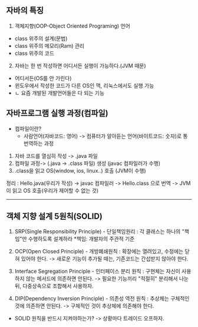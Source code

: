 ## 자바의 특징

1. 객체지향(OOP-Object Oriented Programing) 언어
- class 위주의 설계(문법)
- class 위주의 메모리(Ram) 관리
- class 위주의 코드

2. 자바는 한 번 작성하면 어디서든 실행이 가능하다.(JVM 때문)
- 어디서든(OS를 안 가린다)
- 윈도우에서 작성한 코드가 다른 OS인 맥, 리눅스에서도 실행 가능
- ㄴ 요즘 개발된 개발언어들은 다 되는 기능

## 자바프로그램 실행 과정(컴파일)
- 컴파일이란?
  - 사람언어(자바코드: 영어) -> 컴퓨터가 알아듣는 언어(바이트코드: 숫자)로 통번역하는 과정

1. 자바 코드를 열심히 작성 -> .java 파일
2. 컴파일 과정-> (.java -> .class 파일) 생성 (javac 컴파일러가 수행)
3. .class을 읽고 OS(window, ios, linux..) 호출 (JVM이 수행)

정리 : Hello.java(우리가 작성) -> javac 컴파일러 -> Hello.class 으로 번역
    -> JVM이 읽고 OS 호출(우리가 제어할 수 없는 것)

-------------------------------------------------------------------------------

## 객체 지향 설계 5원칙(SOLID)

1. SRP(Single Responsibility Principle) - 단일책임원리
: 각 클래스는 하나의 "책임"만 수행하도록 설계하라
*책임: 개발자의 주관적 기준

2. OCP(Open Closed Principle) - 개방폐쇄원칙
: 확장에는 열려있고, 수정에는 닫혀 있어야 한다.
-> 새로운 기능이 추가될 때는, 기존코드는 간섭받지 않아야 한다.

3. Interface Segregation Principle - 인터페이스 분리 원칙
: 구현체는 자신이 사용하지 않는 메서드에 의존하면 안된다.
-> 필요한 기능끼리 "적절히" 분리해서 나눈 뒤, 다중상속으로 조합해서 사용하자.

4. DIP(Dependency Inversion Principle) - 의존성 역전 원칙
: 추상체는 구체적인 것에 의존하면 안된다.
-> 구체적인 것이 추상체에 의존해야 한다.

- SOLID 원칙을 반드시 지켜야하는가?
-> 상황마다 트레이드 오프하자.